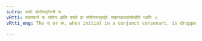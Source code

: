 ```yaml
---
sutra: स्कोः संयोगाद्योरन्ते च
vRtti: पदस्यान्ते यः संयोगः झलि परतो वा संयोगस्तदाद्योः सकारककारयोर्लोपो भवति ॥
vRtti_eng: The स् or क, when initial in a conjunct consonant, is dropped, before a _jhal_ affix, and at the end of a word.

---
```

